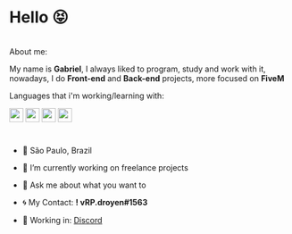 # Hello 😝

<br>
About me:

My name is <b>Gabriel</b>, I always liked to program, study and work with it, nowadays, I do <b>Front-end</b> and <b>Back-end</b> projects, more focused on <b>FiveM</b>

Languages that i'm working/learning with:

<img src="https://upload.wikimedia.org/wikipedia/commons/thumb/c/cf/Lua-Logo.svg/1200px-Lua-Logo.svg.png" width="25vw" height="25vh"> <img src="https://upload.wikimedia.org/wikipedia/commons/thumb/9/99/Unofficial_JavaScript_logo_2.svg/480px-Unofficial_JavaScript_logo_2.svg.png" width="25vw" height="25vh">               <img src="https://logodownload.org/wp-content/uploads/2016/10/html5-logo-10.png" width="25vw" height="25vh">   <img src="https://w7.pngwing.com/pngs/604/592/png-transparent-css3-cascading-style-sheets-logo-html-beautify-blue-angle-text-thumbnail.png" width="25vw" height="25vh">

#

- 📍 São Paulo, Brazil
- 🔭 I’m currently working on freelance projects
- 💬 Ask me about what you want to

- 🌀 My Contact: <b>! vRP.droyen#1563</b>

- 📰 Working in:
[Discord](https://discord.gg/CBU4ZyD5) 

#
